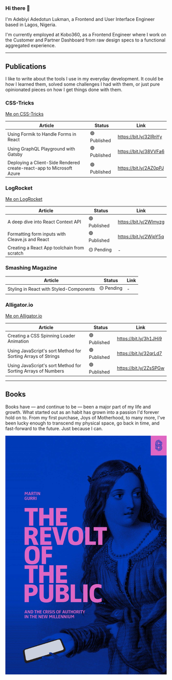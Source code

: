 ### Hi there 👋

I'm Adebiyi Adedotun Lukman, a Frontend and User Interface Engineer based in Lagos, Nigeria.

I'm currently employed at Kobo360, as a Frontend Engineer where I work on the Customer and Partner Dashboard from raw design specs to a functional aggregated experience.

---

## Publications

I like to write about the tools I use in my everyday development. It could be how I learned them, solved some challenges I had with them, or just pure opinionated pieces on how I get things done with them.

### CSS-Tricks

[Me on CSS-Tricks](https://css-tricks.com/author/adebiyial/)

| Article                                                              | Status       | Link                   |
| -------------------------------------------------------------------- | ------------ | ---------------------- |
| Using Formik to Handle Forms in React                                | 🟢 Published | https://bit.ly/32lRnYy |
| Using GraphQL Playground with Gatsby                                 | 🟢 Published | https://bit.ly/38VVFa6 |
| Deploying a Client-Side Rendered create-react-app to Microsoft Azure | 🟢 Published | https://bit.ly/2AZ0pPJ |

### LogRocket

[Me on LogRocket](https://blog.logrocket.com/author/adebiyial/)

| Article                                         | Status       | Link                   |
| ----------------------------------------------- | ------------ | ---------------------- |
| A deep dive into React Context API              | 🟢 Published | https://bit.ly/2Wlmyzg |
| Formatting form inputs with Cleave.js and React | 🟢 Published | https://bit.ly/2WjpY5q |
| Creating a React App toolchain from scratch     | 🟡 Pending   | -                      |

### Smashing Magazine

<!-- [Me on CSS-Tricks](https://css-tricks.com/author/adebiyial/) -->

| Article                                 | Status     | Link |
| --------------------------------------- | ---------- | ---- |
| Styling in React with Styled-Components | 🟡 Pending | -    |

### Alligator.io

[Me on Alligator.io](https://alligator.io/author/adebiyi-adedotun)

| Article                                                      | Status       | Link                   |
| ------------------------------------------------------------ | ------------ | ---------------------- |
| Creating a CSS Spinning Loader Animation                     | 🟢 Published | https://bit.ly/3h1JHi9 |
| Using JavaScript's sort Method for Sorting Arrays of Strings | 🟢 Published | https://bit.ly/32qrLd7 |
| Using JavaScript's sort Method for Sorting Arrays of Numbers | 🟢 Published | https://bit.ly/2ZsSPGw |

---

## Books

Books have — and continue to be — been a major part of my life and growth. What started out as an habit has grown into a passion I'd forever hold on to. From my first purchase, Joys of Motherhood, to many more, I've been lucky enough to transcend my physical space, go back in time, and fast-forward to the future. Just because I can.

![THE REVOLT OF THE PUBLIC AND THE CRISIS OF AUTHORITY IN THE NEW MILLENNIUM ](revolt-of-the-public.jpg "THE REVOLT OF THE PUBLIC AND THE CRISIS OF AUTHORITY IN THE NEW MILLENNIUM ")

